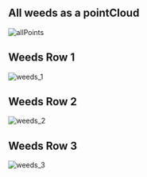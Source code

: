 ## All weeds as a pointCloud
![allPoints](preview/allPoints.png)

## Weeds Row 1
![weeds_1](preview/weeds_1.png)

## Weeds Row 2
![weeds_2](preview/weeds_2.png)

## Weeds Row 3
![weeds_3](preview/weeds_3.png)
